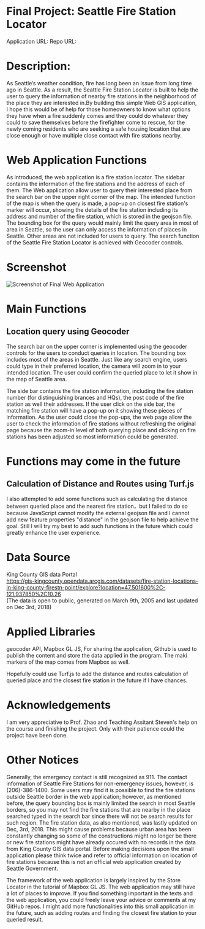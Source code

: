 # Final Project: Seattle Fire Station Locator
Application URL:
Repo URL: 

# Description:
As Seattle‘s weather condition, fire has long been an issue from long time ago in Seattle.
As a result, the Seattle Fire Station Locator is built to help the user to query the information 
of nearby fire stations in the neighborhood of the place they are interested in.By building this
simple Web GIS application, I hope this would be of help for those homeowners to know what options 
they have when a fire suddenly comes and they could do whatever they could to save  themselves before 
the firefighter come to rescue, for the newly coming residents who are seeking a safe housing location
that are close enough or have multiple close contact with fire stations nearby.

# Web Application Functions
As introduced, the web application is a fire station locator. The sidebar contains the information
of the fire stations and the address of each of them. The Web application allow user to query their interested 
place from the search bar on the upper right corner of the map. The intended function of the map is when the query is made, 
a pop-up on closest fire station's marker will occur, showing the details of the fire station including
its address and number of the fire station, which is stored in the geojson file. The bounding box for the 
query would mainly limit the query area in most of area in Seattle, so the user can only access the information of places 
in Seattle. Other areas are not included for users to query. The search function of the Seattle Fire Station Locator is achieved 
with Geocoder controls. 

# Screenshot
![Screenshot of Final Web Application]("https://subarashiihibi.github.io/kc_firestation_loco/img/screenshot.png")

# Main Functions
## Location query using Geocoder
The search bar on the upper corner is implemented using the geocoder controls for the users to conduct queries in location.
The bounding box includes most of the areas in Seattle. Just like any search engine, users could type in their preferred location,
the camera will zoom in to your intended location. The user could confirm the queried place to let it show in the map of Seattle area. 

The side bar contains the fire station information, including the fire station number (for distinguishing brances and HQs), the post code
of the fire station as well their addresses. If the user click on the side bar, the matching fire station will have a pop-up on it showing these pieces of
information. As the user could close the pop-ups, the web page allow the user to check the information of fire stations without refreshing the original page
because the zoom-in level of both querying place and clicking on fire stations has been adjusted so most information could be generated. 

# Functions may come in the future
## Calculation of Distance and Routes using Turf.js
I also attempted to add some functions such as calculating the distance between queried place and the nearest fire station，but I failed to do so because JavaScript
cannot modify the external geojson file and I cannot add new feature properties "distance" in the geojson file to help achieve the goal. Still I will try my best to add such functions in the future which could greatly enhance the user experience.


# Data Source
King County GIS data Portal  
<https://gis-kingcounty.opendata.arcgis.com/datasets/fire-station-locations-in-king-county-firestn-point/explore?location=47.501600%2C-121.937850%2C10.26>  
(The data is open to public, generated on March 9th, 2005 and last updated on Dec 3rd, 2018)


# Applied Libraries
geocoder API, Mapbox GL JS, 
For sharing the application, Github is used to publish the content and store the data applied in the program. 
The maki markers of the map comes from Mapbox as well.

Hopefully could use Turf.js to add the distance and routes calculation of queried place and the closest fire station in the future if I have chances. 

# Acknowledgements
I am very appreciative to Prof. Zhao and Teaching Assitant Steven's help on the course and finishing the project. Only with their patience could the project have been done. 

# Other Notices
Generally, the emergency contact is still recognized as 911. The contact information of Seattle Fire Stations for non-emergency issues, however,
is (206)-386-1400. Some users may find it is possible to find the fire stations outside Seattle border in the web application; however, as mentioned before,
the query bounding box is mainly limited the search in most Seattle borders, so you may not find the fire stations that are nearby in the place searched typed
in the search bar since there will not be search results for such region. The fire station data, as also mentioned, was lastly updated on Dec, 3rd, 2018. This 
might cause problems because urban area has been constantly changing so some of the constructions might no longer be there or new fire stations might have already occured
with no records in the data from King County GIS data portal. Before making decisions upon the small application please think twice and refer to official information on 
location of fire stations because this is not an official web application created by Seattle Government.

The framework of the web application is largely inspired by the Store Locator in the tutorial of Mapbox GL JS. The web application may still have a lot of places to improve.
If you find something important in the texts and the web application, you could freely leave your advice or comments at my GitHub repos. I might add more functionalities 
into this small application in the future, such as adding routes and finding the closest fire station to your queried result. 

